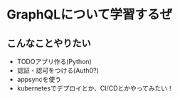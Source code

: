 # GraphQLについて学習するぜ

## こんなことやりたい

- TODOアプリ作る(Python)
- 認証・認可をつける(Auth0?)
- appsyncを使う
- kubernetesでデプロイとか、CI/CDとかやってみたい！

